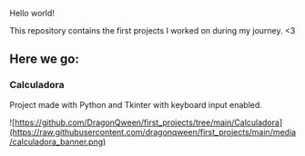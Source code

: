 Hello world!

This repository contains the first projects I worked on during my journey. <3

## Here we go:
### Calculadora
Project made with Python and Tkinter with keyboard input enabled.

![https://github.com/DragonQween/first_projects/tree/main/Calculadora](https://raw.githubusercontent.com/dragonqween/first_projects/main/media/calculadora_banner.png)
